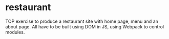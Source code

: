 # restaurant
TOP exercise to produce a restaurant site with home page, menu and an about page. All have to be built using DOM in JS, using Webpack to control modules.

